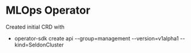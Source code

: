 # MLOps Operator

Created initial CRD with

* operator-sdk create api --group=management --version=v1alpha1 --kind=SeldonCluster


